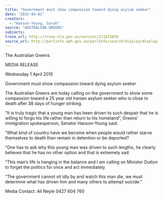```yaml
---
title: "Government must show compassion toward dying asylum seeker"
date: "2015-04-01"
creators:
  - "Hanson-Young, Sarah"
source: "AUSTRALIAN GREENS"
subjects:
trove_url: http://trove.nla.gov.au/version/211425859
source_url: http://parlinfo.aph.gov.au/parlInfo/search/display/display.w3p;query=Id%3A%22media/pressrel/3748938%22
---
```


 The Australian Greens   

 MEDIA RELEASE   

 Wednesday 1 April 2015    

 Government must show compassion toward dying asylum seeker   

 The Australian Greens are today calling on the government to show some compassion toward a 25 year  old Iranian asylum seeker who is close to death after 38 days of hunger striking.    

 “It is truly tragic that a young man has been driven to such despair that he is willing to forgo his life  rather than return to his homeland”, Greens’ immigration spokesperson, Senator Hanson-Young said.    

 “What kind of country have we become when people would rather starve themselves to death than  remain in detention or be deported?    

 “One has to ask why this young man was driven to such lengths, he clearly believes that he has no other  option and that is extremely sad.    

 “This man’s life is hanging in the balance and I am calling on Minister Dutton to forget the politics for  once and act immediately.    

 “The government cannot sit idly by and watch this man die, we must determine what has driven him  and many others to attempt suicide.”   

 Media Contact: Ali Neyle 0427 604 760   

